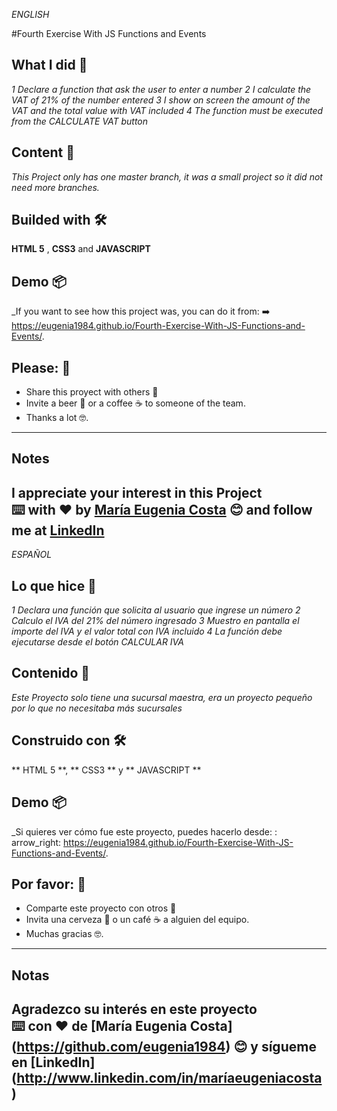 _ENGLISH_

#Fourth Exercise With JS Functions and Events
## What I did 🚀

_1 Declare a function that ask the user to enter a number_
_2 I calculate the VAT of 21% of the number entered_
_3 I show on screen the amount of the VAT and the total value with VAT included_
_4 The function must be executed from the CALCULATE VAT button_

## Content 🚀

_This Project only has one master branch, it was a small project so it did not need more branches._

## Builded with 🛠️

**HTML 5** ,  **CSS3**  and **JAVASCRIPT**

## Demo 📦
_If you want to see how this project was, you can do it from:
:arrow_right:  https://eugenia1984.github.io/Fourth-Exercise-With-JS-Functions-and-Events/.
 
## Please: 🎁

* Share this proyect with others 📢
* Invite a beer 🍺 or a coffee ☕  to someone of the team. 
* Thanks a lot 🤓.
---
## Notes
I appreciate your interest in this Project <br/>
⌨️ with ❤️ by [María Eugenia Costa](https://github.com/eugenia1984) 😊 and follow me at [LinkedIn]( http://www.linkedin.com/in/maríaeugeniacosta) 
---

_ESPAÑOL_

## Lo que hice 🚀

_1 Declara una función que solicita al usuario que ingrese un número_
_2 Calculo el IVA del 21% del número ingresado_
_3 Muestro en pantalla el importe del IVA y el valor total con IVA incluido_
_4 La función debe ejecutarse desde el botón CALCULAR IVA_

## Contenido 🚀

_Este Proyecto solo tiene una sucursal maestra, era un proyecto pequeño por lo que no necesitaba más sucursales_

## Construido con 🛠️

** HTML 5 **, ** CSS3 ** y ** JAVASCRIPT **

## Demo 📦
_Si quieres ver cómo fue este proyecto, puedes hacerlo desde:
: arrow_right:  https://eugenia1984.github.io/Fourth-Exercise-With-JS-Functions-and-Events/.
 
## Por favor: 🎁

* Comparte este proyecto con otros 📢
* Invita una cerveza 🍺 o un café ☕ a alguien del equipo.
* Muchas gracias 🤓.
---
## Notas
Agradezco su interés en este proyecto <br/>
⌨️ con ❤️ de [María Eugenia Costa] (https://github.com/eugenia1984) 😊 y sígueme en [LinkedIn] (http://www.linkedin.com/in/maríaeugeniacosta)
---
